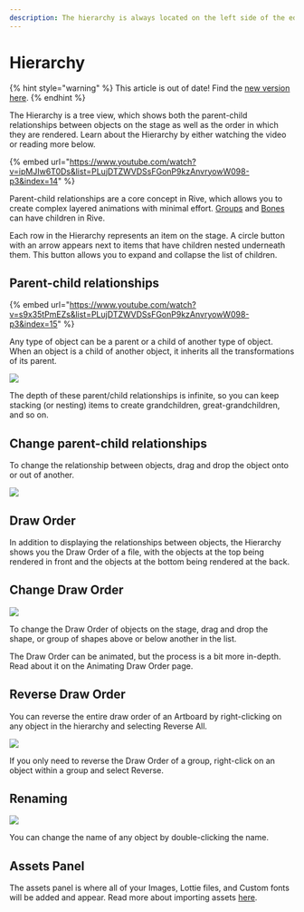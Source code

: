 ```yaml
---
description: The hierarchy is always located on the left side of the editor.
---
```


# Hierarchy

{% hint style="warning" %}
This article is out of date! Find the [new version here](https://rive.app/community/doc/hierarchy/docpNRiVLdQE).
{% endhint %}

The Hierarchy is a tree view, which shows both the parent-child relationships between objects on the stage as well as the order in which they are rendered. Learn about the Hierarchy by either watching the video or reading more below.

{% embed url="https://www.youtube.com/watch?v=ipMJIw6T0Ds&list=PLujDTZWVDSsFGonP9kzAnvryowW098-p3&index=14" %}

Parent-child relationships are a core concept in Rive, which allows you to create complex layered animations with minimal effort. [Groups](../groups/) and [Bones](../../manipulating-shapes/bones/) can have children in Rive.

Each row in the Hierarchy represents an item on the stage. A circle button with an arrow appears next to items that have children nested underneath them. This button allows you to expand and collapse the list of children.

## Parent-child relationships

{% embed url="https://www.youtube.com/watch?v=s9x35tPmEZs&list=PLujDTZWVDSsFGonP9kzAnvryowW098-p3&index=15" %}

Any type of object can be a parent or a child of another type of object. When an object is a child of another object, it inherits all the transformations of its parent.

![](<../../../.gitbook/assets/2022-05-26 15.33.22.gif>)

The depth of these parent/child relationships is infinite, so you can keep stacking (or nesting) items to create grandchildren, great-grandchildren, and so on.

## Change parent-child relationships

To change the relationship between objects, drag and drop the object onto or out of another.

![](<../../../.gitbook/assets/2022-05-26 15.36.10.gif>)

## Draw Order

In addition to displaying the relationships between objects, the Hierarchy shows you the Draw Order of a file, with the objects at the top being rendered in front and the objects at the bottom being rendered at the back.

## Change Draw Order

![](<../../../.gitbook/assets/2022-05-26 15.42.05.gif>)

To change the Draw Order of objects on the stage, drag and drop the shape, or group of shapes above or below another in the list.&#x20;

The Draw Order can be animated, but the process is a bit more in-depth. Read about it on the Animating Draw Order page.

## Reverse Draw Order

You can reverse the entire draw order of an Artboard by right-clicking on any object in the hierarchy and selecting Reverse All.

![](<../../../.gitbook/assets/2022-05-26 15.42.46.gif>)

If you only need to reverse the Draw Order of a group, right-click on an object within a group and select Reverse.

## Renaming

![](<../../../.gitbook/assets/2022-05-26 15.45.26.gif>)

You can change the name of any object by double-clicking the name.



## Assets Panel

The assets panel is where all of your Images, Lottie files, and Custom fonts will be added and appear. Read more about importing assets [here](../importing-assets.md#assets-panel).
